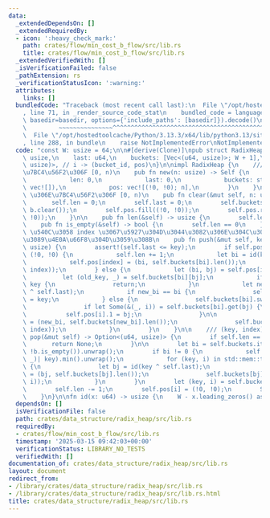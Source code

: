 ```yaml
---
data:
  _extendedDependsOn: []
  _extendedRequiredBy:
  - icon: ':heavy_check_mark:'
    path: crates/flow/min_cost_b_flow/src/lib.rs
    title: crates/flow/min_cost_b_flow/src/lib.rs
  _extendedVerifiedWith: []
  _isVerificationFailed: false
  _pathExtension: rs
  _verificationStatusIcon: ':warning:'
  attributes:
    links: []
  bundledCode: "Traceback (most recent call last):\n  File \"/opt/hostedtoolcache/Python/3.13.3/x64/lib/python3.13/site-packages/onlinejudge_verify/documentation/build.py\"\
    , line 71, in _render_source_code_stat\n    bundled_code = language.bundle(stat.path,\
    \ basedir=basedir, options={'include_paths': [basedir]}).decode()\n          \
    \         ~~~~~~~~~~~~~~~^^^^^^^^^^^^^^^^^^^^^^^^^^^^^^^^^^^^^^^^^^^^^^^^^^^^^^^^^^^^^^^^^^\n\
    \  File \"/opt/hostedtoolcache/Python/3.13.3/x64/lib/python3.13/site-packages/onlinejudge_verify/languages/rust.py\"\
    , line 288, in bundle\n    raise NotImplementedError\nNotImplementedError\n"
  code: "const W: usize = 64;\n\n#[derive(Clone)]\npub struct RadixHeap {\n    len:\
    \ usize,\n    last: u64,\n    buckets: [Vec<(u64, usize)>; W + 1],\n    pos: Vec<(usize,\
    \ usize)>, // i -> (bucket_id, pos)\n}\n\nimpl RadixHeap {\n    /// index \u306E\
    \u7BC4\u56F2\u306F [0, n)\n    pub fn new(n: usize) -> Self {\n        Self {\n\
    \            len: 0,\n            last: 0,\n            buckets: std::array::from_fn(|_|\
    \ vec![]),\n            pos: vec![(!0, !0); n],\n        }\n    }\n\n    /// index\
    \ \u306E\u7BC4\u56F2\u306F [0, n)\n    pub fn clear(&mut self, n: usize) {\n \
    \       self.len = 0;\n        self.last = 0;\n        self.buckets.iter_mut().for_each(|b|\
    \ b.clear());\n        self.pos.fill((!0, !0));\n        self.pos.resize(n, (!0,\
    \ !0));\n    }\n\n    pub fn len(&self) -> usize {\n        self.len\n    }\n\n\
    \    pub fn is_empty(&self) -> bool {\n        self.len == 0\n    }\n\n    ///\
    \ \u540C\u3058 index \u3067\u5927\u304D\u3044\u3082\u306E\u304C\u3042\u3063\u305F\
    \u3089\u4E0A\u66F8\u304D\u3059\u308B\n    pub fn push(&mut self, key: u64, index:\
    \ usize) {\n        assert!(self.last <= key);\n        if self.pos[index] ==\
    \ (!0, !0) {\n            self.len += 1;\n            let bi = id(key ^ self.last);\n\
    \            self.pos[index] = (bi, self.buckets[bi].len());\n            self.buckets[bi].push((key,\
    \ index));\n        } else {\n            let (bi, bj) = self.pos[index];\n  \
    \          let (old_key, _) = self.buckets[bi][bj];\n            if old_key <=\
    \ key {\n                return;\n            }\n            let new_bi = id(key\
    \ ^ self.last);\n            if new_bi == bi {\n                self.buckets[bi][bj].0\
    \ = key;\n            } else {\n                self.buckets[bi].swap_remove(bj);\n\
    \                if let Some(&(_, i)) = self.buckets[bi].get(bj) {\n         \
    \           self.pos[i].1 = bj;\n                }\n\n                self.pos[index]\
    \ = (new_bi, self.buckets[new_bi].len());\n                self.buckets[new_bi].push((key,\
    \ index));\n            }\n        }\n    }\n\n    /// (key, index)\n    pub fn\
    \ pop(&mut self) -> Option<(u64, usize)> {\n        if self.len == 0 {\n     \
    \       return None;\n        }\n\n        let bi = self.buckets.iter().position(|b|\
    \ !b.is_empty()).unwrap();\n        if bi != 0 {\n            self.last = *self.buckets[bi].iter().map(|(key,\
    \ _)| key).min().unwrap();\n            for (key, i) in std::mem::take(&mut self.buckets[bi])\
    \ {\n                let bj = id(key ^ self.last);\n                self.pos[i]\
    \ = (bj, self.buckets[bj].len());\n                self.buckets[bj].push((key,\
    \ i));\n            }\n        }\n        let (key, i) = self.buckets[0].pop().unwrap();\n\
    \        self.len -= 1;\n        self.pos[i] = (!0, !0);\n        Some((key, i))\n\
    \    }\n}\n\nfn id(x: u64) -> usize {\n    W - x.leading_zeros() as usize\n}\n"
  dependsOn: []
  isVerificationFile: false
  path: crates/data_structure/radix_heap/src/lib.rs
  requiredBy:
  - crates/flow/min_cost_b_flow/src/lib.rs
  timestamp: '2025-03-15 09:42:03+00:00'
  verificationStatus: LIBRARY_NO_TESTS
  verifiedWith: []
documentation_of: crates/data_structure/radix_heap/src/lib.rs
layout: document
redirect_from:
- /library/crates/data_structure/radix_heap/src/lib.rs
- /library/crates/data_structure/radix_heap/src/lib.rs.html
title: crates/data_structure/radix_heap/src/lib.rs
---
```

